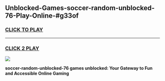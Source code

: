 
## Unblocked-Games-soccer-random-unblocked-76-Play-Online-#g33of
<h3>
<a href="https://premium.freeplayer.one?title=soccer-random-unblocked-76&ref=27F">CLICK TO PLAY</a></h3>
<hr>

<h3>
<a href="https://premium.freeplayer.one?title=soccer-random-unblocked-76&ref=27F">CLICK 2 PLAY</a>
  
</h3>

<a href="https://premium.freeplayer.one?title=soccer-random-unblocked-76&ref=27F"><img src="https://clearcache.store/games.png"></a>


**soccer-random-unblocked-76 games unblocked: Your Gateway to Fun and Accessible Online Gaming**
